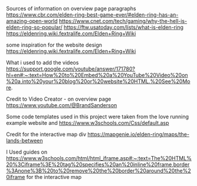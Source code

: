 Sources of information on overview page paragraphs
https://www.cbr.com/elden-ring-best-game-ever/#elden-ring-has-an-amazing-open-world
https://www.cnet.com/tech/gaming/why-the-hell-is-elden-ring-so-popular/
https://ftw.usatoday.com/lists/what-is-elden-ring
https://eldenring.wiki.fextralife.com/Elden+Ring+Wiki

some inspiration for the website design
https://eldenring.wiki.fextralife.com/Elden+Ring+Wiki

What i used to add the videos 
https://support.google.com/youtube/answer/171780?hl=en#:~:text=How%20to%20Embed%20a%20YouTube%20Video%20on%20a,into%20your%20blog%20or%20website%20HTML.%20See%20More.

Credit to Video Creator - on overview page
https://www.youtube.com/@BrandSanderson

Some code templates used in this project were taken from the love running example website and https://www.w3schools.com/Css/default.asp

Credit for the interactive map div 
https://mapgenie.io/elden-ring/maps/the-lands-between

I Used guides on https://www.w3schools.com/html/html_iframe.asp#:~:text=The%20HTML%20%3Ciframe%3E%20tag%20specifies%20an%20inline%20frame,border%3Anone%3B%20to%20remove%20the%20border%20around%20the%20iframe for the interactive map